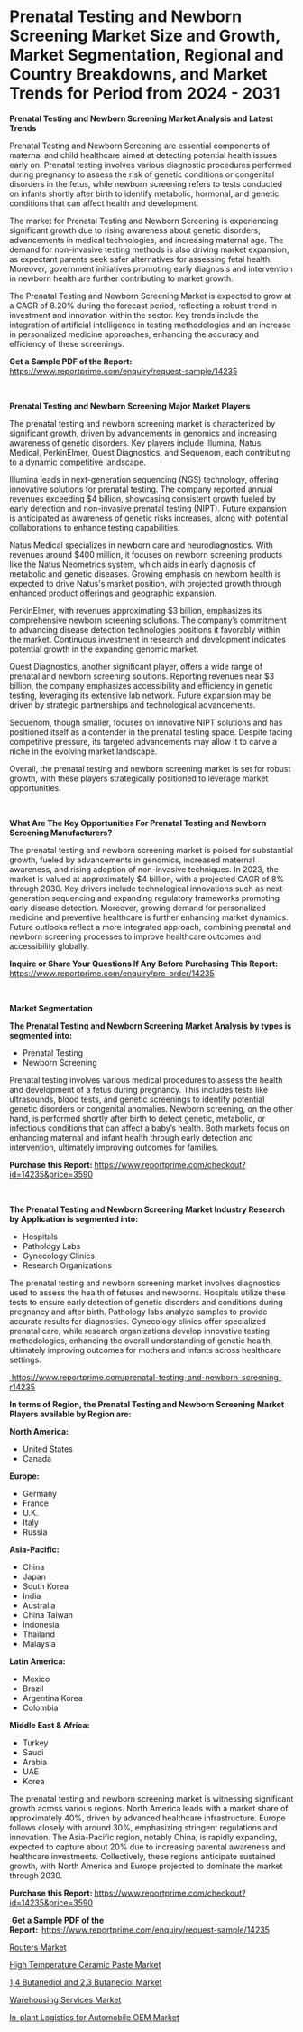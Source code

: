 <p><h1>Prenatal Testing and Newborn Screening Market Size and Growth, Market Segmentation, Regional and Country Breakdowns, and Market Trends for Period from 2024 -  2031</h1></p><p><strong>Prenatal Testing and Newborn Screening Market Analysis and Latest Trends</strong></p>
<p><p>Prenatal Testing and Newborn Screening are essential components of maternal and child healthcare aimed at detecting potential health issues early on. Prenatal testing involves various diagnostic procedures performed during pregnancy to assess the risk of genetic conditions or congenital disorders in the fetus, while newborn screening refers to tests conducted on infants shortly after birth to identify metabolic, hormonal, and genetic conditions that can affect health and development.</p><p>The market for Prenatal Testing and Newborn Screening is experiencing significant growth due to rising awareness about genetic disorders, advancements in medical technologies, and increasing maternal age. The demand for non-invasive testing methods is also driving market expansion, as expectant parents seek safer alternatives for assessing fetal health. Moreover, government initiatives promoting early diagnosis and intervention in newborn health are further contributing to market growth.</p><p>The Prenatal Testing and Newborn Screening Market is expected to grow at a CAGR of 8.20% during the forecast period, reflecting a robust trend in investment and innovation within the sector. Key trends include the integration of artificial intelligence in testing methodologies and an increase in personalized medicine approaches, enhancing the accuracy and efficiency of these screenings.</p></p>
<p><strong>Get a Sample PDF of the Report:&nbsp;</strong> <a href="https://www.reportprime.com/enquiry/request-sample/14235">https://www.reportprime.com/enquiry/request-sample/14235</a></p>
<p>&nbsp;</p>
<p><strong>Prenatal Testing and Newborn Screening Major Market Players</strong></p>
<p><p>The prenatal testing and newborn screening market is characterized by significant growth, driven by advancements in genomics and increasing awareness of genetic disorders. Key players include Illumina, Natus Medical, PerkinElmer, Quest Diagnostics, and Sequenom, each contributing to a dynamic competitive landscape.</p><p>Illumina leads in next-generation sequencing (NGS) technology, offering innovative solutions for prenatal testing. The company reported annual revenues exceeding $4 billion, showcasing consistent growth fueled by early detection and non-invasive prenatal testing (NIPT). Future expansion is anticipated as awareness of genetic risks increases, along with potential collaborations to enhance testing capabilities.</p><p>Natus Medical specializes in newborn care and neurodiagnostics. With revenues around $400 million, it focuses on newborn screening products like the Natus Neometrics system, which aids in early diagnosis of metabolic and genetic diseases. Growing emphasis on newborn health is expected to drive Natus's market position, with projected growth through enhanced product offerings and geographic expansion.</p><p>PerkinElmer, with revenues approximating $3 billion, emphasizes its comprehensive newborn screening solutions. The company’s commitment to advancing disease detection technologies positions it favorably within the market. Continuous investment in research and development indicates potential growth in the expanding genomic market.</p><p>Quest Diagnostics, another significant player, offers a wide range of prenatal and newborn screening solutions. Reporting revenues near $3 billion, the company emphasizes accessibility and efficiency in genetic testing, leveraging its extensive lab network. Future expansion may be driven by strategic partnerships and technological advancements.</p><p>Sequenom, though smaller, focuses on innovative NIPT solutions and has positioned itself as a contender in the prenatal testing space. Despite facing competitive pressure, its targeted advancements may allow it to carve a niche in the evolving market landscape.</p><p>Overall, the prenatal testing and newborn screening market is set for robust growth, with these players strategically positioned to leverage market opportunities.</p></p>
<p>&nbsp;</p>
<p><strong>What Are The Key Opportunities For Prenatal Testing and Newborn Screening Manufacturers?</strong></p>
<p><p>The prenatal testing and newborn screening market is poised for substantial growth, fueled by advancements in genomics, increased maternal awareness, and rising adoption of non-invasive techniques. In 2023, the market is valued at approximately $4 billion, with a projected CAGR of 8% through 2030. Key drivers include technological innovations such as next-generation sequencing and expanding regulatory frameworks promoting early disease detection. Moreover, growing demand for personalized medicine and preventive healthcare is further enhancing market dynamics. Future outlooks reflect a more integrated approach, combining prenatal and newborn screening processes to improve healthcare outcomes and accessibility globally.</p></p>
<p><strong>Inquire or Share Your Questions If Any Before Purchasing This Report:</strong> <a href="https://www.reportprime.com/enquiry/pre-order/14235">https://www.reportprime.com/enquiry/pre-order/14235</a></p>
<p>&nbsp;</p>
<p><strong>Market Segmentation</strong></p>
<p><strong>The Prenatal Testing and Newborn Screening Market Analysis by types is segmented into:</strong></p>
<p><ul><li>Prenatal Testing</li><li>Newborn Screening</li></ul></p>
<p><p>Prenatal testing involves various medical procedures to assess the health and development of a fetus during pregnancy. This includes tests like ultrasounds, blood tests, and genetic screenings to identify potential genetic disorders or congenital anomalies. Newborn screening, on the other hand, is performed shortly after birth to detect genetic, metabolic, or infectious conditions that can affect a baby’s health. Both markets focus on enhancing maternal and infant health through early detection and intervention, ultimately improving outcomes for families.</p></p>
<p><strong>Purchase this Report:&nbsp;</strong><a href="https://www.reportprime.com/checkout?id=14235&price=3590">https://www.reportprime.com/checkout?id=14235&price=3590</a></p>
<p>&nbsp;</p>
<p><strong>The Prenatal Testing and Newborn Screening Market Industry Research by Application is segmented into:</strong></p>
<p><ul><li>Hospitals</li><li>Pathology Labs</li><li>Gynecology Clinics</li><li>Research Organizations</li></ul></p>
<p><p>The prenatal testing and newborn screening market involves diagnostics used to assess the health of fetuses and newborns. Hospitals utilize these tests to ensure early detection of genetic disorders and conditions during pregnancy and after birth. Pathology labs analyze samples to provide accurate results for diagnostics. Gynecology clinics offer specialized prenatal care, while research organizations develop innovative testing methodologies, enhancing the overall understanding of genetic health, ultimately improving outcomes for mothers and infants across healthcare settings.</p></p>
<p><a href="https://www.reportprime.com/prenatal-testing-and-newborn-screening-r14235">&nbsp;https://www.reportprime.com/prenatal-testing-and-newborn-screening-r14235</a></p>
<p><strong>In terms of Region, the Prenatal Testing and Newborn Screening Market Players available by Region are:</strong></p>
<p>
    <p> <strong> North America: </strong>
        <ul>
            <li>United States</li>
            <li>Canada</li>
        </ul>
        </p> 
    <p> <strong> Europe: </strong>
        <ul>
            <li>Germany</li>
            <li>France</li>
            <li>U.K.</li>
            <li>Italy</li>
            <li>Russia</li>
        </ul>
        </p> 
    <p> <strong> Asia-Pacific: </strong>
        <ul>
            <li>China</li>
            <li>Japan</li>
            <li>South Korea</li>
            <li>India</li>
            <li>Australia</li>
            <li>China Taiwan</li>
            <li>Indonesia</li>
            <li>Thailand</li>
            <li>Malaysia</li>
        </ul>
        </p> 
    <p> <strong> Latin America: </strong>
        <ul>
            <li>Mexico</li>
            <li>Brazil</li>
            <li>Argentina Korea</li>
            <li>Colombia</li>
        </ul>
        </p> 
    <p> <strong> Middle East & Africa: </strong>
        <ul>
            <li>Turkey</li>
            <li>Saudi</li>
            <li>Arabia</li>
            <li>UAE</li>
            <li>Korea</li>
        </ul>
    </p>
    </p>
<p><p>The prenatal testing and newborn screening market is witnessing significant growth across various regions. North America leads with a market share of approximately 40%, driven by advanced healthcare infrastructure. Europe follows closely with around 30%, emphasizing stringent regulations and innovation. The Asia-Pacific region, notably China, is rapidly expanding, expected to capture about 20% due to increasing parental awareness and healthcare investments. Collectively, these regions anticipate sustained growth, with North America and Europe projected to dominate the market through 2030.</p></p>
<p><strong>Purchase this Report: </strong><a href="https://www.reportprime.com/checkout?id=14235&price=3590">https://www.reportprime.com/checkout?id=14235&price=3590</a></p>
<p>&nbsp;<strong>Get a Sample PDF of the Report:&nbsp;&nbsp;</strong><a href="https://www.reportprime.com/enquiry/request-sample/14235">https://www.reportprime.com/enquiry/request-sample/14235</a></p>
<p><strong></strong></p>
<p><p><a href="https://medium.com/@khumanzwollel1/mapping-the-routers-market-trends-challenges-and-breakthroughs-2024-2031-b1c3d6a077ab?postPublishedType=initial">Routers Market</a></p><p><a href="https://www.linkedin.com/pulse/strategic-insights-global-high-temperature-ceramic-paste-0ijse?trackingId=mJ%2B7kCLQQayy7skpV2W2XQ%3D%3D">High Temperature Ceramic Paste Market</a></p><p><a href="https://medium.com/@khumanzwollel1/the-1-4-butanediol-and-2-3-butanediol-market-has-experienced-impressive-growth-in-recent-years-0e76a73aba87">1,4 Butanediol and 2,3 Butanediol Market</a></p><p><a href="https://issuu.com/reportprime-2/docs/warehousing-services-market-size-20_c6c32959fa41a5">Warehousing Services Market</a></p><p><a href="https://issuu.com/reportprime-2/docs/in-plant-logistics-for-automobile-o_cf76cbdeb38ef0">In-plant Logistics for Automobile OEM Market</a></p></p>